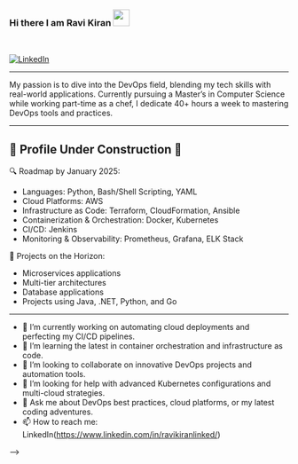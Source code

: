 ### Hi there I am Ravi Kiran <img src="https://raw.githubusercontent.com/MartinHeinz/MartinHeinz/master/wave.gif" width="30px">
<br/>

[![LinkedIn](https://img.shields.io/badge/linkedin-%230077B5.svg?style=for-the-badge&logo=linkedin&logoColor=white)](https://www.linkedin.com/in/ravikiranlinked/)



---

My passion is to dive into the DevOps field, blending my tech skills with real-world applications. Currently pursuing a Master’s in Computer Science while working part-time as a chef, I dedicate 40+ hours a week to mastering DevOps tools and practices.

---

## 🚧 Profile Under Construction 🚧

🔍 Roadmap by January 2025:

- Languages: Python, Bash/Shell Scripting, YAML
- Cloud Platforms: AWS
- Infrastructure as Code: Terraform, CloudFormation, Ansible
- Containerization & Orchestration: Docker, Kubernetes
- CI/CD: Jenkins
- Monitoring & Observability: Prometheus, Grafana, ELK Stack

🔧 Projects on the Horizon:

- Microservices applications
- Multi-tier architectures
- Database applications
- Projects using Java, .NET, Python, and Go

---

>
- 🔭 I’m currently working on automating cloud deployments and perfecting my CI/CD pipelines.
- 🌱 I’m learning the latest in container orchestration and infrastructure as code.
- 👯 I’m looking to collaborate on innovative DevOps projects and automation tools.
- 🤔 I’m looking for help with advanced Kubernetes configurations and multi-cloud strategies.
- 💬 Ask me about DevOps best practices, cloud platforms, or my latest coding adventures.
- 📫 How to reach me: LinkedIn(https://www.linkedin.com/in/ravikiranlinked/)


-->
